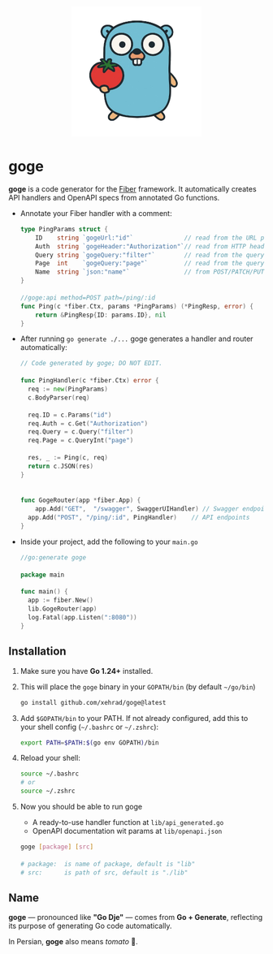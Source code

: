 <p align="center">
  <img src="assets/logo/goge_logo.png" alt="Goge Logo" width="256"/>
</p>

# goge


**goge** is a code generator for the [Fiber](https://github.com/gofiber/fiber) framework. 
It automatically creates API handlers and OpenAPI specs from annotated Go functions.


- Annotate your Fiber handler with a comment:

  ```go
  type PingParams struct {
      ID    string `gogeUrl:"id"`              // read from the URL path
      Auth  string `gogeHeader:"Authorization"`// read from HTTP header
      Query string `gogeQuery:"filter"`        // read from the query String
      Page  int    `gogeQuery:"page"`          // read from the query Int
      Name  string `json:"name"`               // from POST/PATCH/PUT body
  }

  //goge:api method=POST path=/ping/:id
  func Ping(c *fiber.Ctx, params *PingParams) (*PingResp, error) {
      return &PingResp{ID: params.ID}, nil
  }
  ```


- After running `go generate ./...` goge generates a handler and router automatically:

  ```go
  // Code generated by goge; DO NOT EDIT.

  func PingHandler(c *fiber.Ctx) error {
    req := new(PingParams)
    c.BodyParser(req)

    req.ID = c.Params("id")
    req.Auth = c.Get("Authorization")
    req.Query = c.Query("filter")
    req.Page = c.QueryInt("page")

    res, _ := Ping(c, req)
    return c.JSON(res)
  }


  func GogeRouter(app *fiber.App) {
	  app.Add("GET",  "/swagger", SwaggerUIHandler) // Swagger endpoints
    app.Add("POST", "/ping/:id", PingHandler)    // API endpoints
  }
  ```


- Inside your project, add the following to your `main.go`

    ```go
    //go:generate goge

    package main

    func main() {
      app := fiber.New()
      lib.GogeRouter(app)
      log.Fatal(app.Listen(":8080"))
    }
    ```

## Installation

1. Make sure you have **Go 1.24+** installed.

1. This will place the `goge` binary in your `GOPATH/bin` (by default `~/go/bin`)

    ```bash
    go install github.com/xehrad/goge@latest
    ````



1. Add `$GOPATH/bin` to your PATH. If not already configured, add this to your shell config (`~/.bashrc` or `~/.zshrc`):

    ```bash
    export PATH=$PATH:$(go env GOPATH)/bin
    ```

1. Reload your shell:

    ```bash
    source ~/.bashrc
    # or
    source ~/.zshrc
    ```
1. Now you should be able to run goge
    * A ready-to-use handler function at `lib/api_generated.go`
    * OpenAPI documentation wit params at `lib/openapi.json`

    ```bash
    goge [package] [src]

    # package:  is name of package, default is "lib"
    # src:      is path of src, default is "./lib"
    ```



## Name
**goge** — pronounced like **"Go Dje"** — comes from **Go + Generate**, reflecting its purpose of generating Go code automatically.  

In Persian, **goge** also means *tomato* 🍅.
